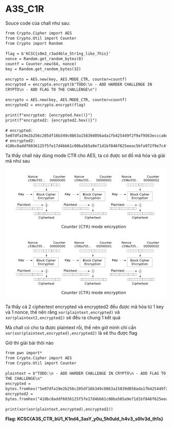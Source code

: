 # A3S_C1R

Souce code của chall như sau:

```
from Crypto.Cipher import AES
from Crypto.Util import Counter
from Crypto import Random

flag = b'KCSC{s0m3_r3ad4ble_5tr1ng_like_7his}'
nonce = Random.get_random_bytes(8)
countf = Counter.new(64, nonce)
key = Random.get_random_bytes(32)

encrypto = AES.new(key, AES.MODE_CTR, counter=countf)
encrypted = encrypto.encrypt(b"TODO:\n - ADD HARDER CHALLENGE IN CRYPTO\n - ADD FLAG TO THE CHALLENGE\n")

encrypto = AES.new(key, AES.MODE_CTR, counter=countf)
encrypted2 = encrypto.encrypt(flag)

print(f"encrypted: {encrypted.hex()}")
print(f"encrypted2: {encrypted2.hex()}")

# encrypted: 5e07dfa19e2b256c205df16b349c0863a15839d056ada1fb425449f2f9af9563eccca6d15cb01aabbe338c851f7b163982127033787fff49e74e3e09f0aee048a1d5b29f5a
# encrypted2: 410bc8addf6036125f5fe17d4bb61c00ba565a9e71d1bf846f625eeac5bfa972f9e7c4fd60800ac9aa689f9b280f5a09fd3768674401ac60
```

Ta thấy chall này dùng mode CTR cho AES, ta có được sơ đồ mã hóa và giải mã như sau

![1702782400918](image/A3S_C1R/1702782400918.png)

Ta thấy cả 2 ciphertext encrypted và encrypted2 đều được mã hóa từ 1 key và 1 nonce, thế nên rằng ``xor(plaintext,encrypted)`` và ``xor(plaintext2,encrypted2)`` sẽ đều ra chung 1 kết quả

Mà chall có cho ta được plaintext rồi, thế nên giờ mình chỉ cần ``xor(xor(plaintext,encrypted),encrypted2)`` là sẽ thu được flag


Giờ thì giải bài thôi nào

```
from pwn import*
from Crypto.Cipher import AES
from Crypto.Util import Counter

plaintext = b"TODO:\n - ADD HARDER CHALLENGE IN CRYPTO\n - ADD FLAG TO THE CHALLENGE\n"
encrypted = bytes.fromhex("5e07dfa19e2b256c205df16b349c0863a15839d056ada1fb425449f2f9af9563eccca6d15cb01aabbe338c851f7b163982127033787fff49e74e3e09f0aee048a1d5b29f5a")
encrypted2 = bytes.fromhex("410bc8addf6036125f5fe17d4bb61c00ba565a9e71d1bf846f625eeac5bfa972f9e7c4fd60800ac9aa689f9b280f5a09fd3768674401ac60")

print(xor(xor(plaintext,encrypted),encrypted2))

```

**Flag: KCSC{A3S_CTR_bU1_K1nd4_3asY_y0u_5h0uld_h4v3_s0lv3d_th1s}**
